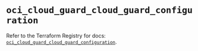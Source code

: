 # `oci_cloud_guard_cloud_guard_configuration`

Refer to the Terraform Registry for docs: [`oci_cloud_guard_cloud_guard_configuration`](https://registry.terraform.io/providers/oracle/oci/6.18.0/docs/resources/cloud_guard_cloud_guard_configuration).
